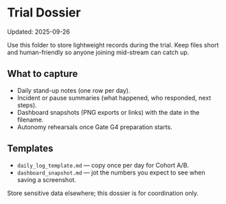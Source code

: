 # Trial Dossier

Updated: 2025-09-26

Use this folder to store lightweight records during the trial. Keep files short and human-friendly so anyone joining mid-stream can catch up.

## What to capture

- Daily stand-up notes (one row per day).
- Incident or pause summaries (what happened, who responded, next steps).
- Dashboard snapshots (PNG exports or links) with the date in the filename.
- Autonomy rehearsals once Gate G4 preparation starts.

## Templates

- `daily_log_template.md` — copy once per day for Cohort A/B.
- `dashboard_snapshot.md` — jot the numbers you expect to see when saving a screenshot.

Store sensitive data elsewhere; this dossier is for coordination only.
